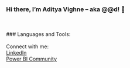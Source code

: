 ### Hi there, I’m Aditya Vighne – aka @@d! 👋
<br />
<br />
### Languages and Tools:
<br />
<br />
Connect with me:<br />
<a href="https://www.linkedin.com/in/adityavighne/">LinkedIn</a><br />
<a href="https://community.powerbi.com/t5/user/viewprofilepage/user-id/37290">Power BI Community</a><br />

